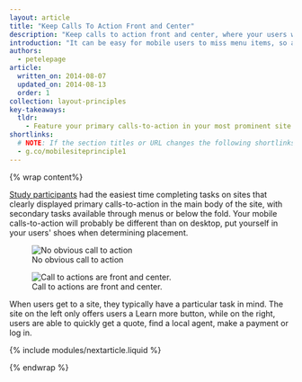 ```yaml
---
layout: article
title: "Keep Calls To Action Front and Center"
description: "Keep calls to action front and center, where your users will easily see them."
introduction: "It can be easy for mobile users to miss menu items, so always put your key calls-to-action where you know users will see them."
authors:
  - petelepage
article:
  written_on: 2014-08-07
  updated_on: 2014-08-13
  order: 1
collection: layout-principles
key-takeaways:
  tldr: 
    - Feature your primary calls-to-action in your most prominent site space.
shortlinks: 
  # NOTE: If the section titles or URL changes the following shortlinks must be updated
  - g.co/mobilesiteprinciple1
---
```


{% wrap content%}

[Study participants](/web/fundamentals/principles/research-study.html) had
the easiest time completing tasks on sites that clearly displayed primary 
calls-to-action in the main body of the site, with secondary tasks available 
through menus or below the fold. Your mobile calls-to-action will probably be 
different than on desktop, put yourself in your users' shoes when determining 
placement.

<div class="clear g-wide--pull-1">
  <div class="g--half">
    <figure class="fluid">
      <img src="imgs/hpnav-cta-bad.png" srcset="imgs/hpnav-cta-bad.png 1x, imgs/hpnav-cta-bad-2x.png 2x" alt="No obvious call to action">
      <figcaption>No obvious call to action</figcaption>
    </figure>
  </div>
  <div class="g--half g--last">
    <figure class="fluid">
      <img src="imgs/hpnav-cta-good.png" srcset="imgs/hpnav-cta-good.png 1x, imgs/hpnav-cta-good-2x.png 2x" alt="Call to actions are front and center.">
      <figcaption>Call to actions are front and center.</figcaption>
      </figure>
  </div>
</div>

When users get to a site, they typically have a particular task in mind.  The 
site on the left only offers users a Learn more button, while on the right, 
users are able to quickly get a quote, find a local agent, make a payment or log 
in.

{% include modules/nextarticle.liquid %}

{% endwrap %}
